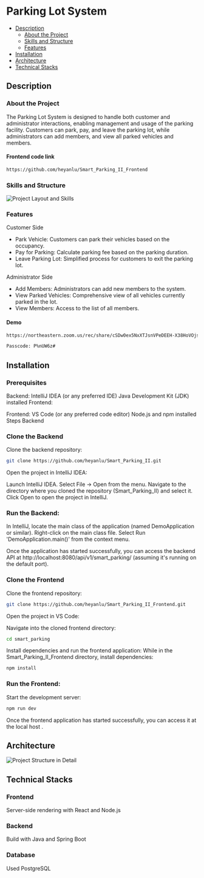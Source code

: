 # Parking Lot System 

- [Description](#description)
  - [About the Project](#about-the-project)
  - [Skills and Structure](#skill-and-structure)
  - [Features](#features)
- [Installation](#installation)
- [Architecture](#architecture)
- [Technical Stacks](#technical-stacks)


## Description

### About the Project
The Parking Lot System is designed to handle both customer and administrator interactions, enabling management and usage of the parking facility. 
Customers can park, pay, and leave the parking lot, while administrators can add members, and view all parked vehicles and members.

#### Frontend code link 
```bash
https://github.com/heyanlu/Smart_Parking_II_Frontend
```

### Skills and Structure

![Project Layout and Skills](https://github.com/heyanlu/Smart_Parking_II/assets/116776352/32bd272e-53a2-4071-a366-53fdf478b2ee)


### Features

Customer Side
- Park Vehicle: Customers can park their vehicles based on the occupancy. 
- Pay for Parking: Calculate parking fee based on the parking duration.
- Leave Parking Lot: Simplified process for customers to exit the parking lot.

Administrator Side
- Add Members: Administrators can add new members to the system.
- View Parked Vehicles: Comprehensive view of all vehicles currently parked in the lot.
- View Members: Access to the list of all members.

#### Demo
```bash
https://northeastern.zoom.us/rec/share/cSDw0ex5NxXTJsnVPeDEEH-X38HoVOjs5o5eHv4dZBplYnAkA01BaWnDyx7AlMTQ.DV91vg9UDyia8nai?startTime=1719279196000
```
```bash
Passcode: P%nUW6z#
```

## Installation

### Prerequisites

Backend:
IntelliJ IDEA (or any preferred IDE)
Java Development Kit (JDK) installed
Frontend:

Frontend:
VS Code (or any preferred code editor)
Node.js and npm installed
Steps
Backend

### Clone the Backend
Clone the backend repository:
```bash
git clone https://github.com/heyanlu/Smart_Parking_II.git
```
Open the project in IntelliJ IDEA:

Launch IntelliJ IDEA.
Select File -> Open from the menu.
Navigate to the directory where you cloned the repository (Smart_Parking_II) and select it.
Click Open to open the project in IntelliJ.

### Run the Backend:
In IntelliJ, locate the main class of the application (named DemoApplication or similar).
Right-click on the main class file.
Select Run 'DemoApplication.main()' from the context menu.

Once the application has started successfully, you can access the backend API at http://localhost:8080/api/v1/smart_parking/ (assuming it's running on the default port).

### Clone the Frontend
Clone the frontend repository:
```bash
git clone https://github.com/heyanlu/Smart_Parking_II_Frontend.git
```
Open the project in VS Code:

Navigate into the cloned frontend directory:
```bash
cd smart_parking
```

Install dependencies and run the frontend application:
While in the Smart_Parking_II_Frontend directory, install dependencies:
```bash
npm install
```

### Run the Frontend:

Start the development server:
```bash
npm run dev
```

Once the frontend application has started successfully, you can access it at the local host .

## Architecture
![Project Structure in Detail](https://github.com/heyanlu/Smart_Parking_II/assets/116776352/5779d878-5425-4809-a9c2-bd765ec7f779)

## Technical Stacks
### Frontend
Server-side rendering with React and Node.js

### Backend
Build with Java and Spring Boot

### Database
Used PostgreSQL
